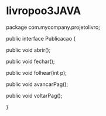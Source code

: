 # livropoo3JAVA


package com.mycompany.projetolivro;

public interface Publicacao {
    
public  void abrir();
    
  
public void fechar();
    


public void folhear(int p);
    


public void avancarPag();
    


public void voltarPag();
    



}

